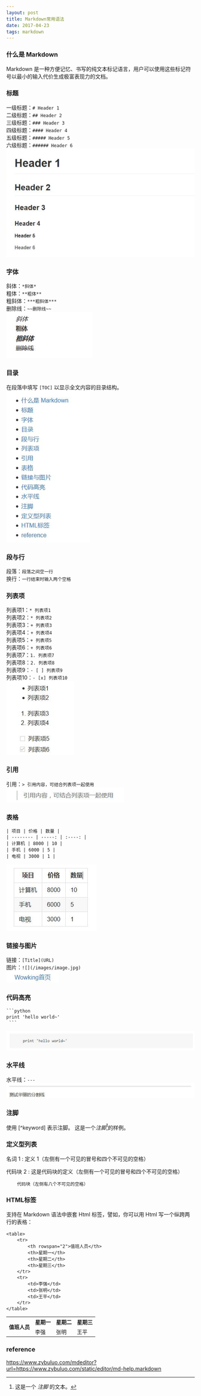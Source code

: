 ```yaml
---
layout: post
title: Markdown常用语法
date: 2017-04-23 
tags: markdown
---
```


### 什么是 Markdown
Markdown 是一种方便记忆、书写的纯文本标记语言，用户可以使用这些标记符号以最小的输入代价生成极富表现力的文档。  

### 标题 
一级标题：`# Header 1`  
二级标题：`## Header 2`           
三级标题：`### Header 3`           
四级标题：`#### Header 4`           
五级标题：`##### Header 5`            
六级标题：`###### Header 6`  
![标题](/images/posts/markdown_syntax/header.jpg)

### 字体
斜体：`*斜体*`  
粗体：`**粗体**`  
粗斜体：`***粗斜体***`  
删除线：`~~删除线~~`  
![字体](/images/posts/markdown_syntax/font.jpg)

### 目录
在段落中填写 `[TOC]` 以显示全文内容的目录结构。
![目录](/images/posts/markdown_syntax/catalogue.jpg)

### 段与行
段落：`段落之间空一行`  
换行：`一行结束时输入两个空格`  

### 列表项
列表项1：`* 列表项1`  
列表项2：`* 列表项2`  
列表项3：`+ 列表项3`  
列表项4：`+ 列表项4`  
列表项5：`+ 列表项5`  
列表项6：`+ 列表项6`  
列表项7：`1. 列表项7`  
列表项8：`2. 列表项8`  
列表项9：`- [ ] 列表项9`  
列表项10：`- [x] 列表项10`  
![列表项](/images/posts/markdown_syntax/list.jpg)

### 引用
引用：`> 引用内容，可结合列表项一起使用`  
![引用](/images/posts/markdown_syntax/reference.jpg)

### 表格
    | 项目 | 价格 | 数量 |
    | -------- | -----: | :----: |
    | 计算机 | 8000 | 10 |
    | 手机 | 6000 | 5 |
    | 电视 | 3000 | 1 |

![表格](/images/posts/markdown_syntax/table.jpg)

### 链接与图片
链接：`[Title](URL)`  
图片：`![](/images/image.jpg)`  
![链接](/images/posts/markdown_syntax/link.jpg)

### 代码高亮
    ```python
    print 'hello world~'
     ```
  
![代码](/images/posts/markdown_syntax/code.jpg)

### 水平线
水平线：`---`  
![水平线](/images/posts/markdown_syntax/horizontal_rules.jpg)  

### 注脚
使用 [^keyword] 表示注脚。
这是一个*注脚*[^footnote]的样例。

### 定义型列表

名词 1
:   定义 1（左侧有一个可见的冒号和四个不可见的空格）

代码块 2
:   这是代码块的定义（左侧有一个可见的冒号和四个不可见的空格）

        代码块（左侧有八个不可见的空格）

### HTML标签
支持在 Markdown 语法中嵌套 Html 标签，譬如，你可以用 Html 写一个纵跨两行的表格：

    <table>
        <tr>
            <th rowspan="2">值班人员</th>
            <th>星期一</th>
            <th>星期二</th>
            <th>星期三</th>
        </tr>
        <tr>
            <td>李强</td>
            <td>张明</td>
            <td>王平</td>
        </tr>
    </table>

<table>
    <tr>
        <th rowspan="2">值班人员</th>
        <th>星期一</th>
        <th>星期二</th>
        <th>星期三</th>
    </tr>
    <tr>
        <td>李强</td>
        <td>张明</td>
        <td>王平</td>
    </tr>
</table>


### reference
https://www.zybuluo.com/mdeditor?url=https://www.zybuluo.com/static/editor/md-help.markdown
  
  
[^footnote]: 这是一个 *注脚* 的文本。